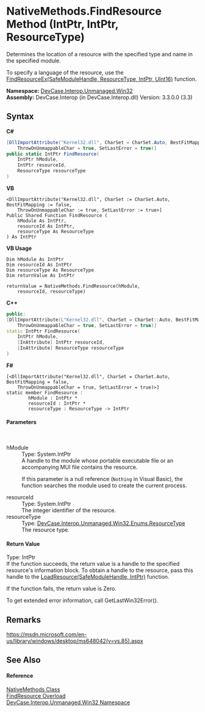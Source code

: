 # NativeMethods.FindResource Method (IntPtr, IntPtr, ResourceType)
 

Determines the location of a resource with the specified type and name in the specified module. 

 To specify a language of the resource, use the <a href="M_DevCase_Interop_Unmanaged_Win32_NativeMethods_FindResourceEx">FindResourceEx(SafeModuleHandle, ResourceType, IntPtr, UInt16)</a> function.

**Namespace:**&nbsp;<a href="N_DevCase_Interop_Unmanaged_Win32">DevCase.Interop.Unmanaged.Win32</a><br />**Assembly:**&nbsp;DevCase.Interop (in DevCase.Interop.dll) Version: 3.3.0.0 (3.3)

## Syntax

**C#**<br />
``` C#
[DllImportAttribute("Kernel32.dll", CharSet = CharSet.Auto, BestFitMapping = false, 
	ThrowOnUnmappableChar = true, SetLastError = true)]
public static IntPtr FindResource(
	IntPtr hModule,
	IntPtr resourceId,
	ResourceType resourceType
)
```

**VB**<br />
``` VB
<DllImportAttribute("Kernel32.dll", CharSet := CharSet.Auto, BestFitMapping := false, 
	ThrowOnUnmappableChar := true, SetLastError := true>]
Public Shared Function FindResource ( 
	hModule As IntPtr,
	resourceId As IntPtr,
	resourceType As ResourceType
) As IntPtr
```

**VB Usage**<br />
``` VB Usage
Dim hModule As IntPtr
Dim resourceId As IntPtr
Dim resourceType As ResourceType
Dim returnValue As IntPtr

returnValue = NativeMethods.FindResource(hModule, 
	resourceId, resourceType)
```

**C++**<br />
``` C++
public:
[DllImportAttribute(L"Kernel32.dll", CharSet = CharSet::Auto, BestFitMapping = false, 
	ThrowOnUnmappableChar = true, SetLastError = true)]
static IntPtr FindResource(
	IntPtr hModule, 
	[InAttribute] IntPtr resourceId, 
	[InAttribute] ResourceType resourceType
)
```

**F#**<br />
``` F#
[<DllImportAttribute("Kernel32.dll", CharSet = CharSet.Auto, BestFitMapping = false, 
	ThrowOnUnmappableChar = true, SetLastError = true)>]
static member FindResource : 
        hModule : IntPtr * 
        resourceId : IntPtr * 
        resourceType : ResourceType -> IntPtr 

```


#### Parameters
&nbsp;<dl><dt>hModule</dt><dd>Type: System.IntPtr<br />A handle to the module whose portable executable file or an accompanying MUI file contains the resource. 

 If this parameter is a null reference (`Nothing` in Visual Basic), the function searches the module used to create the current process.</dd><dt>resourceId</dt><dd>Type: System.IntPtr<br />The integer identifier of the resource.</dd><dt>resourceType</dt><dd>Type: <a href="T_DevCase_Interop_Unmanaged_Win32_Enums_ResourceType">DevCase.Interop.Unmanaged.Win32.Enums.ResourceType</a><br />The resource type.</dd></dl>

#### Return Value
Type: IntPtr<br />If the function succeeds, the return value is a handle to the specified resource's information block. To obtain a handle to the resource, pass this handle to the <a href="M_DevCase_Interop_Unmanaged_Win32_NativeMethods_LoadResource">LoadResource(SafeModuleHandle, IntPtr)</a> function. 

 If the function fails, the return value is Zero. 

 To get extended error information, call GetLastWin32Error().

## Remarks
<a href="https://msdn.microsoft.com/en-us/library/windows/desktop/ms648042(v=vs.85).aspx" target="_blank">https://msdn.microsoft.com/en-us/library/windows/desktop/ms648042(v=vs.85).aspx</a>

## See Also


#### Reference
<a href="T_DevCase_Interop_Unmanaged_Win32_NativeMethods">NativeMethods Class</a><br /><a href="Overload_DevCase_Interop_Unmanaged_Win32_NativeMethods_FindResource">FindResource Overload</a><br /><a href="N_DevCase_Interop_Unmanaged_Win32">DevCase.Interop.Unmanaged.Win32 Namespace</a><br />